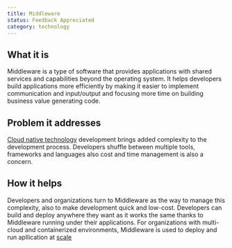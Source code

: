 ```yaml
---
title: Middleware
status: Feedback Appreciated
category: technology
---
```

 
## What it is
 
Middleware is a type of software that provides applications with shared services and capabilities beyond the operating system. It helps developers build applications more efficiently by making it easier to implement communication and input/output and focusing more time on building business value generating code.
 
 
## Problem it addresses 
 
[Cloud native technology](/cloud_native_tech/) development brings added complexity to the development process. Developers shuffle between multiple tools, frameworks and languages also cost and time management is also a concern.  
 
 
## How it helps 
 
Developers and organizations turn to Middleware as the way to manage this complexity, also to make development quick and low-cost. Developers can build and deploy anywhere they want as it works the same thanks to Middleware running under their applications. For organizations with multi-cloud and containerized environments, Middleware is used to deploy and run apllication at [scale](/scalibilty)
